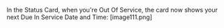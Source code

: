 In the Status Card, when you're Out Of Service, the card now shows your next Due In Service Date and Time:
[image111.png]
